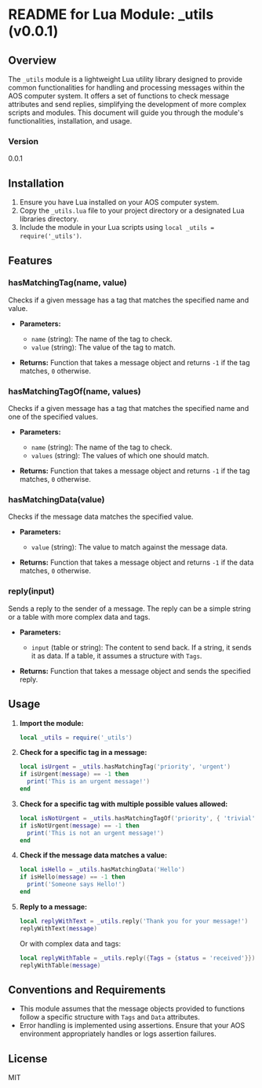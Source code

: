 # README for Lua Module: _utils (v0.0.1)

## Overview
The `_utils` module is a lightweight Lua utility library designed to provide common functionalities for handling and processing messages within the AOS computer system. It offers a set of functions to check message attributes and send replies, simplifying the development of more complex scripts and modules. This document will guide you through the module's functionalities, installation, and usage.

### Version
0.0.1

## Installation

1. Ensure you have Lua installed on your AOS computer system.
2. Copy the `_utils.lua` file to your project directory or a designated Lua libraries directory.
3. Include the module in your Lua scripts using `local _utils = require('_utils')`.

## Features

### hasMatchingTag(name, value)
Checks if a given message has a tag that matches the specified name and value.

- **Parameters:**
  - `name` (string): The name of the tag to check.
  - `value` (string): The value of the tag to match.

- **Returns:** Function that takes a message object and returns `-1` if the tag matches, `0` otherwise.

### hasMatchingTagOf(name, values)
Checks if a given message has a tag that matches the specified name and one of the specified values.

- **Parameters:**
  - `name` (string): The name of the tag to check.
  - `values` (string): The values of which one should match.

- **Returns:** Function that takes a message object and returns `-1` if the tag matches, `0` otherwise.

### hasMatchingData(value)
Checks if the message data matches the specified value.

- **Parameters:**
  - `value` (string): The value to match against the message data.

- **Returns:** Function that takes a message object and returns `-1` if the data matches, `0` otherwise.

### reply(input)
Sends a reply to the sender of a message. The reply can be a simple string or a table with more complex data and tags.

- **Parameters:**
  - `input` (table or string): The content to send back. If a string, it sends it as data. If a table, it assumes a structure with `Tags`.

- **Returns:** Function that takes a message object and sends the specified reply.

## Usage

1. **Import the module:**

   ```lua
   local _utils = require('_utils')
   ```

2. **Check for a specific tag in a message:**

   ```lua
   local isUrgent = _utils.hasMatchingTag('priority', 'urgent')
   if isUrgent(message) == -1 then
     print('This is an urgent message!')
   end
   ```

3. **Check for a specific tag with multiple possible values allowed:**
   
   ```lua
   local isNotUrgent = _utils.hasMatchingTagOf('priority', { 'trivial', 'unimportant' })
   if isNotUrgent(message) == -1 then
     print('This is not an urgent message!')
   end
   ```

4. **Check if the message data matches a value:**

   ```lua
   local isHello = _utils.hasMatchingData('Hello')
   if isHello(message) == -1 then
     print('Someone says Hello!')
   end
   ```

5. **Reply to a message:**

   ```lua
   local replyWithText = _utils.reply('Thank you for your message!')
   replyWithText(message)
   ```

   Or with complex data and tags:

   ```lua
   local replyWithTable = _utils.reply({Tags = {status = 'received'}})
   replyWithTable(message)
   ```

## Conventions and Requirements
- This module assumes that the message objects provided to functions follow a specific structure with `Tags` and `Data` attributes.
- Error handling is implemented using assertions. Ensure that your AOS environment appropriately handles or logs assertion failures.


## License

MIT
